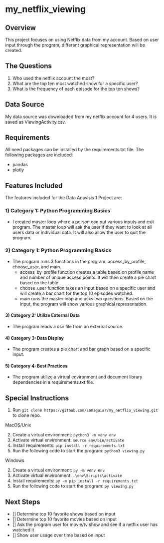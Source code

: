 # my_netflix_viewing

## Overview ## 

This project focuses on using Netflix data from my account. Based on user input through the program, different graphical representation will be created. 


## The Questions ## 
1) Who used the netflix account the most?
2) What are the top ten most watched show for a specific user? 
3) What is the frequency of each episode for the top ten shows?

## Data Source ##

My data source was downloaded from my netflix account for 4 users. It is saved as ViewingActivity.csv. 

## Requirements ##

All need packages can be installed by the requirements.txt file. The following packages are included:
- pandas
- plotly

## Features Included ##

The features included for the Data Anaylsis 1 Project are: 

### 1) Category 1: Python Programming Basics ###
- I created master loop where a person can put various inputs and exit program. The master loop will ask the user if they want to look at all users data or individual data. It will also allow the user to quit the program. 

###  2) Category 1: Python Programming Basics ### 
- The program runs 3 functions in the program: access_by_profile, choose_user, and main. 
  - access_by_profile function creates a table based on profile name and number of unique access points. It will then create a pie chart based on the table. 
  - choose_user function takes an input based on a specific user and will create a bar chart for the top 10 episodes watched. 
  - main runs the master loop and asks two questions. Based on the input, the program will show various graphical representation. 

####  3) Category 2: Utilize External Data #### 
- The program reads a csv file from an external source. 

####  4) Category 3: Data Display #### 
- The program creates a pie chart and bar graph based on a specific input. 

####  5) Category 4: Best Practices ####
- The program utilize a virtual environment and document library dependencies in a requirements.txt file.



## Special Instructions ##
1. Run `git clone https://github.com/samaguiar/my_netflix_viewing.git` to clone repo.

MacOS/Unix

2. Create a virtual environment: `python3 -m venv env`
2. Activate virtual environment: `source env/bin/activate`
3. Install requirements: `pip install -r requirements.txt`
4. Run the following code to start the program: `python3 viewing.py`

Windows

2. Create a virtual environment: `py -m venv env`
3. Activate virtual environment: `.\env\Scripts\activate`
4. Install requirements: `py -m pip install -r requirements.txt`
5. Run the following code to start the program: `py viewing.py`

## Next Steps ##
- [] Determine top 10 favorite shows based on input
- [] Determine top 10 favorite movies based on input
- [] Ask the program user for movie/tv show and see if a netflix user has watched it
- [] Show user usage over time based on input


